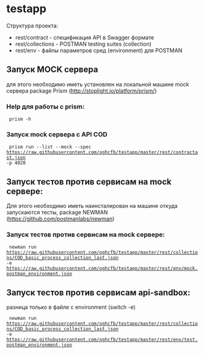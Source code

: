 # testapp

Структура проекта:
- rest/contract   -  спецификация API в Swagger формате
- rest/collections -  POSTMAN testing suites (collection) 
- rest/env   - файлы параметров сред (environment) для POSTMAN

## Запуск MOCK сервера
для этого необходимо иметь установлен на локальной машине mock сервера package Prism (http://stoplight.io/platform/prism/)

### Help для работы с prism:
<code> prism -h </code>

### Запуск mock сервера с API COD
<code> prism run --list --mock --spec https://raw.githubusercontent.com/oghcfb/testapp/master/rest/contractast.json -p 4020 </code>

## Запуск тестов против сервисам на mock сервере:
Для этого необходимо иметь наинсталирован на машине откуда запускаются тесты, package NEWMAN (https://github.com/postmanlabs/newman)

### Запуск тестов против сервисам на mock сервере:

<code> newman run https://raw.githubusercontent.com/oghcfb/testapp/master/rest/collections/COD_basic_process_collection_last.json -e https://raw.githubusercontent.com/oghcfb/testapp/master/rest/env/mock.postman_environment.json </code> 

## Запуск тестов против сервисам  api-sandbox:
разница только в файле с environment (switch -e)

<code> newman run https://raw.githubusercontent.com/oghcfb/testapp/master/rest/collections/COD_basic_process_collection_last.json -e https://raw.githubusercontent.com/oghcfb/testapp/master/rest/env/test.postman_environment.json </code> 
